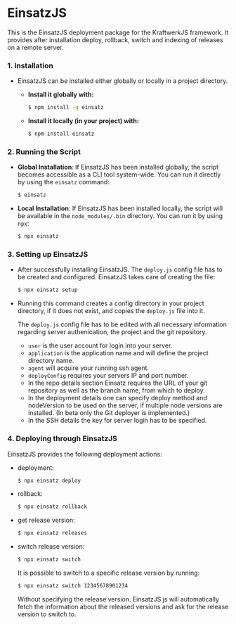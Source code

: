 # EinsatzJS

This is the EinsatzJS deployment package for the KraftwerkJS framework. It provides after installation deploy, rollback, switch and indexing of releases on a remote server.

### 1. **Installation**

- EinsatzJS can be installed either globally or locally in a project directory.

  - **Install it globally with:**
    ```zsh
    $ npm install -g einsatz
    ```
  - **Install it locally (in your project) with:**
    ```zsh
    $ npm install einsatz
    ```

### 2. **Running the Script**

- **Global Installation**: If EinsatzJS has been installed globally, the script becomes accessible as a CLI tool system-wide. You can run it directly by using the `einsatz` command:
  ```zsh
  $ einsatz
  ```
- **Local Installation**: If EinsatzJS has been installed locally, the script will be available in the `node_modules/.bin` directory. You can run it by using `npx`:
  ```zsh
  $ npx einsatz
  ```

### 3. **Setting up EinsatzJS**

- After successfully installing EinsatzJS. The `deploy.js` config file has to be created and configured. EinsatzJS takes care of creating the file:
  ```zsh
  $ npx einsatz setup
  ```
- Running this command creates a config directory in your project directory, if it does not exist, and copies the `deploy.js` file into it.

  The `deploy.js` config file has to be edited with all necessary information regarding server authenication, the project and the git repository.

  - `user` is the user account for login into your server.
  - `application` is the application name and will define the project directory name.
  - `agent` will acquire your running ssh agent.
  - `deployConfig` requires your servers IP and port number.
  - In the repo details section Einsatz requires the URL of your git repository as well as the branch name, from which to deploy.
  - In the deployment details one can specify deploy method and nodeVersion to be used on the server, if multiple node versions are installed. (In beta only the Git deployer is implemented.)
  - In the SSH details the key for server login has to be specified.

### 4. **Deploying through EinsatzJS**

EinsatzJS provides the following deployment actions:

- deployment:
  ```zsh
  $ npx einsatz deploy
  ```
- rollback:
  ```zsh
  $ npx einsatz rollback
  ```
- get release version:
  ```zsh
  $ npx einsatz releases
  ```
- switch release version:
  ```zsh
  $ npx einsatz switch
  ```
  It is possible to switch to a specific release version by running:
  ```zsh
  $ npx einsatz switch 12345678901234
  ```
  Without specifying the release version. EinsatzJS js will automatically fetch the information about the released versions and ask for the release version to switch to.
